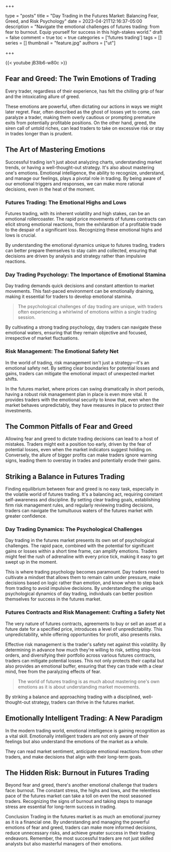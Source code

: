 +++

type = "posts"
title = "Day Trading in the Futures Market: Balancing Fear, Greed, and Risk Psychology"
date =  2023-04-21T12:16:37-05:00
description = "Navigate the emotional challenges of futures trading: from fear to burnout. Equip yourself for success in this high-stakes world."
draft = false
comment = true
toc = true
categories = ['futures trading']
tags = []
series = []
thumbnail = "feature.jpg"
authors = ["ut"]

+++

{{< youtube jB3Ib6-w80c >}}
## Fear and Greed: The Twin Emotions of Trading
Every trader, regardless of their experience, has felt the chilling grip of fear and the intoxicating allure of greed.

These emotions are powerful, often dictating our actions in ways we might later regret. Fear, often described as the ghost of losses yet to come, can paralyze a trader, making them overly cautious or prompting premature exits from potentially profitable positions. On the other hand, greed, the siren call of untold riches, can lead traders to take on excessive risk or stay in trades longer than is prudent.

## The Art of Mastering Emotions
Successful trading isn't just about analyzing charts, understanding market trends, or having a well-thought-out strategy. It's also about mastering one's emotions. Emotional intelligence, the ability to recognize, understand, and manage our feelings, plays a pivotal role in trading. By being aware of our emotional triggers and responses, we can make more rational decisions, even in the heat of the moment.

### Futures Trading: The Emotional Highs and Lows

Futures trading, with its inherent volatility and high stakes, can be an emotional rollercoaster. The rapid price movements of futures contracts can elicit strong emotional reactions, from the exhilaration of a profitable trade to the despair of a significant loss. Recognizing these emotional highs and lows is crucial. 

By understanding the emotional dynamics unique to futures trading, traders can better prepare themselves to stay calm and collected, ensuring that decisions are driven by analysis and strategy rather than impulsive reactions.

### Day Trading Psychology: The Importance of Emotional Stamina

Day trading demands quick decisions and constant attention to market movements. This fast-paced environment can be emotionally draining, making it essential for traders to develop emotional stamina.
> The psychological challenges of day trading are unique, with traders often experiencing a whirlwind of emotions within a single trading session.

By cultivating a strong trading psychology, day traders can navigate these emotional waters, ensuring that they remain objective and focused, irrespective of market fluctuations.

### Risk Management: The Emotional Safety Net

In the world of trading, risk management isn't just a strategy—it's an emotional safety net. By setting clear boundaries for potential losses and gains, traders can mitigate the emotional impact of unexpected market shifts.

In the futures market, where prices can swing dramatically in short periods, having a robust risk management plan in place is even more vital. It provides traders with the emotional security to know that, even when the market behaves unpredictably, they have measures in place to protect their investments.

## The Common Pitfalls of Fear and Greed
Allowing fear and greed to dictate trading decisions can lead to a host of mistakes. Traders might exit a position too early, driven by the fear of potential losses, even when the market indicators suggest holding on. Conversely, the allure of bigger profits can make traders ignore warning signs, leading them to overstay in trades and potentially erode their gains.

## Striking a Balance in Futures Trading
Finding equilibrium between fear and greed is no easy task, especially in the volatile world of futures trading. It's a balancing act, requiring constant self-awareness and discipline. By setting clear trading goals, establishing firm risk management rules, and regularly reviewing trading decisions, traders can navigate the tumultuous waters of the futures market with greater confidence.

### Day Trading Dynamics: The Psychological Challenges

Day trading in the futures market presents its own set of psychological challenges. The rapid pace, combined with the potential for significant gains or losses within a short time frame, can amplify emotions. Traders might feel the rush of adrenaline with every price tick, making it easy to get swept up in the moment.

This is where trading psychology becomes paramount. Day traders need to cultivate a mindset that allows them to remain calm under pressure, make decisions based on logic rather than emotion, and know when to step back from trading to avoid impulsive decisions. By understanding the unique psychological dynamics of day trading, individuals can better position themselves for success in the futures market.

### Futures Contracts and Risk Management: Crafting a Safety Net

The very nature of futures contracts, agreements to buy or sell an asset at a future date for a specified price, introduces a level of unpredictability. This unpredictability, while offering opportunities for profit, also presents risks.

Effective risk management is the trader's safety net against this volatility. By determining in advance how much they're willing to risk, setting stop-loss orders, and diversifying their portfolio across various futures contracts, traders can mitigate potential losses. This not only protects their capital but also provides an emotional buffer, ensuring that they can trade with a clear mind, free from the paralyzing effects of fear.

> The world of futures trading is as much about mastering one's own emotions as it is about understanding market movements.

By striking a balance and approaching trading with a disciplined, well-thought-out strategy, traders can thrive in the futures market.

## Emotionally Intelligent Trading: A New Paradigm
In the modern trading world, emotional intelligence is gaining recognition as a vital skill. Emotionally intelligent traders are not only aware of their feelings but also understand the emotions of the market as a whole.

They can read market sentiment, anticipate emotional reactions from other traders, and make decisions that align with their long-term goals.

## The Hidden Risk: Burnout in Futures Trading
Beyond fear and greed, there's another emotional challenge that traders face: burnout. The constant stress, the highs and lows, and the relentless pace of the futures market can take a toll on even the most seasoned traders. Recognizing the signs of burnout and taking steps to manage stress are essential for long-term success in trading.

<!-- {{< youtubepl PL9uZis3GV47yLhTR0U2XddTyxKMiNYbWL >}} -->

Conclusion
Trading in the futures market is as much an emotional journey as it is a financial one. By understanding and managing the powerful emotions of fear and greed, traders can make more informed decisions, reduce unnecessary risks, and achieve greater success in their trading endeavors. Remember, the most successful traders are not just skilled analysts but also masterful managers of their emotions.

